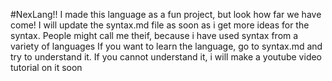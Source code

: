 #NexLang!!
I made this language as a fun project, but look how far we have come!
I will update the syntax.md file as soon as i get more ideas for the syntax.
People might call me theif, because i have used syntax from a variety of languages
If you want to learn the language, go to syntax.md and try to understand it. If you cannot understand it, i will make a youtube video tutorial on it soon
